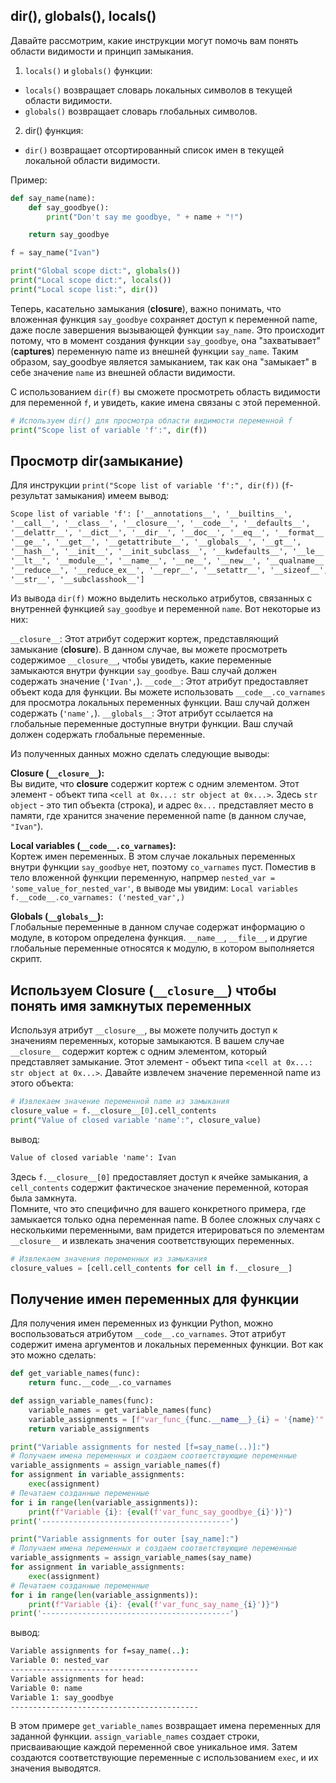 ## dir(), globals(), locals()
Давайте рассмотрим, какие инструкции могут помочь вам понять области видимости и принцип замыкания.

1. `locals()` и `globals()` функции:  
- `locals()` возвращает словарь локальных символов в текущей области видимости.
- `globals()` возвращает словарь глобальных символов.  

2. dir() функция:  
- `dir()` возвращает отсортированный список имен в текущей локальной области видимости.


Пример:
```python
def say_name(name):
    def say_goodbye():
        print("Don't say me goodbye, " + name + "!")

    return say_goodbye

f = say_name("Ivan")

print("Global scope dict:", globals())
print("Local scope dict:", locals())
print("Local scope list:", dir())
```

Теперь, касательно замыкания (**closure**), важно понимать, что вложенная функция `say_goodbye` сохраняет доступ к переменной name, даже после завершения вызывающей функции `say_name`. Это происходит потому, что в момент создания функции `say_goodbye`, она "захватывает" (**captures**) переменную name из внешней функции `say_name`. Таким образом, say_goodbye является замыканием, так как она "замыкает" в себе значение `name` из внешней области видимости.

С использованием `dir(f)` вы сможете просмотреть область видимости для переменной `f`, и увидеть, какие имена связаны с этой переменной.
```python
# Используем dir() для просмотра области видимости переменной f
print("Scope list of variable 'f':", dir(f))
```

## Просмотр dir(замыкание)
Для инструкции `print("Scope list of variable 'f':", dir(f))` (`f`- результат замыкания) имеем вывод:
```cmd
Scope list of variable 'f': ['__annotations__', '__builtins__',  
'__call__', '__class__', '__closure__', '__code__', '__defaults__',  
'__delattr__', '__dict__', '__dir__', '__doc__', '__eq__', '__format__',  
'__ge__', '__get__', '__getattribute__', '__globals__', '__gt__',  
'__hash__', '__init__', '__init_subclass__', '__kwdefaults__', '__le__',  
'__lt__', '__module__', '__name__', '__ne__', '__new__', '__qualname__',  
'__reduce__', '__reduce_ex__', '__repr__', '__setattr__', '__sizeof__',  
'__str__', '__subclasshook__']
```

Из вывода `dir(f)` можно выделить несколько атрибутов, связанных с внутренней функцией `say_goodbye` и переменной `name`. Вот некоторые из них:

`__closure__`: Этот атрибут содержит кортеж, представляющий замыкание (**closure**). В данном случае, вы можете просмотреть содержимое `__closure__`, чтобы увидеть, какие переменные замыкаются внутри функции `say_goodbye`. Ваш случай должен содержать значение (`'Ivan',`).
`__code__`: Этот атрибут предоставляет объект кода для функции. Вы можете использовать `__code__.co_varnames` для просмотра локальных переменных функции. Ваш случай должен содержать (`'name',`).
`__globals__`: Этот атрибут ссылается на глобальные переменные доступные внутри функции. Ваш случай должен содержать глобальные переменные.

Из полученных данных можно сделать следующие выводы:

**Closure (`__closure__`):**  
Вы видите, что __closure__ содержит кортеж с одним элементом. Этот элемент - объект типа `<cell at 0x...: str object at 0x...>`. Здесь `str object` - это тип объекта (строка), и адрес `0x...` представляет место в памяти, где хранится значение переменной name (в данном случае, `"Ivan"`).

**Local variables (`__code__.co_varnames`):**  
Кортеж имен переменных. В этом случае локальных переменных внутри функции `say_goodbye` нет, поэтому `co_varnames` пуст. Поместив в тело вложенной функции переменную, напрмер `nested_var = 'some_value_for_nested_var'`, в выводе мы увидим: `Local variables f.__code__.co_varnames: ('nested_var',)`

**Globals (`__globals__`):**  
Глобальные переменные в данном случае содержат информацию о модуле, в котором определена функция. `__name__`, `__file__`, и другие глобальные переменные относятся к модулю, в котором выполняется скрипт.

## Используем Closure (`__closure__`) чтобы понять имя замкнутых переменных
Используя атрибут `__closure__`, вы можете получить доступ к значениям переменных, которые замыкаются. В вашем случае `__closure__` содержит кортеж с одним элементом, который представляет замыкание. Этот элемент - объект типа `<cell at 0x...: str object at 0x...>`. Давайте извлечем значение переменной name из этого объекта:
```python
# Извлекаем значение переменной name из замыкания
closure_value = f.__closure__[0].cell_contents
print("Value of closed variable 'name':", closure_value)
```
вывод:
```cmd
Value of closed variable 'name': Ivan
```
Здесь `f.__closure__[0]` предоставляет доступ к ячейке замыкания, а `cell_contents` содержит фактическое значение переменной, которая была замкнута.  
Помните, что это специфично для вашего конкретного примера, где замыкается только одна переменная name. В более сложных случаях с несколькими переменными, вам придется итерироваться по элементам `__closure__` и извлекать значения соответствующих переменных.
```python
# Извлекаем значения переменных из замыкания
closure_values = [cell.cell_contents for cell in f.__closure__]
```

## Получение имен переменных для функции
Для получения имен переменных из функции Python, можно воспользоваться атрибутом `__code__.co_varnames`. Этот атрибут содержит имена аргументов и локальных переменных функции. Вот как это можно сделать:
```python
def get_variable_names(func):
    return func.__code__.co_varnames

def assign_variable_names(func):
    variable_names = get_variable_names(func)
    variable_assignments = [f"var_func_{func.__name__}_{i} = '{name}'" for i, name in enumerate(variable_names)]
    return variable_assignments

print("Variable assignments for nested [f=say_name(..)]:")
# Получаем имена переменных и создаем соответствующие переменные
variable_assignments = assign_variable_names(f)
for assignment in variable_assignments:
    exec(assignment)
# Печатаем созданные переменные
for i in range(len(variable_assignments)):
    print(f"Variable {i}: {eval(f'var_func_say_goodbye_{i}')}")
print('------------------------------------------')

print("Variable assignments for outer [say_name]:")
# Получаем имена переменных и создаем соответствующие переменные
variable_assignments = assign_variable_names(say_name)
for assignment in variable_assignments:
    exec(assignment)
# Печатаем созданные переменные
for i in range(len(variable_assignments)):
    print(f"Variable {i}: {eval(f'var_func_say_name_{i}')}")
print('------------------------------------------')
```
вывод:
```cmd
Variable assignments for f=say_name(..):
Variable 0: nested_var
------------------------------------------
Variable assignments for head:
Variable 0: name
Variable 1: say_goodbye
------------------------------------------
```
В этом примере `get_variable_names` возвращает имена переменных для заданной функции. `assign_variable_names` создает строки, присваивающие каждой переменной свое уникальное имя. Затем создаются соответствующие переменные с использованием `exec`, и их значения выводятся.

